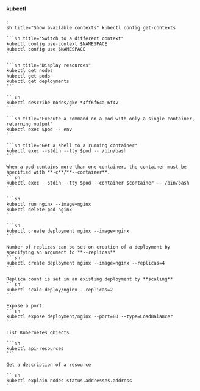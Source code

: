 #### kubectl
:   
    ```sh title="Show available contexts"
    kubectl config get-contexts
    ```

    ```sh title="Switch to a different context"
    kubectl config use-context $NAMESPACE
    kubectl config use $NAMESPACE
    ```

    ```sh title="Display resources"
    kubectl get nodes
    kubectl get pods
    kubectl get deployments
    ```

    ```sh
    kubectl describe nodes/gke-*4ff6f64a-6f4v
    ```
    
    ```sh title="Execute a command on a pod with only a single container, returning output"
    kubectl exec $pod -- env
    ```

    ```sh title="Get a shell to a running container"
    kubectl exec --stdin --tty $pod -- /bin/bash
    ```

    When a pod contains more than one container, the container must be specified with **-c**/**--container**. 
    ```sh
    kubectl exec --stdin --tty $pod --container $container -- /bin/bash
    ```

    ```sh
    kubectl run nginx --image=nginx
    kubectl delete pod nginx
    ```

    ```sh
    kubectl create deployment nginx --image=nginx
    ```

    Number of replicas can be set on creation of a deployment by specifying an argument to **--replicas**
    ```sh
    kubectl create deployment nginx --image=nginx --replicas=4
    ```

    Replica count is set in an existing deployment by **scaling**
    ```sh
    kubectl scale deploy/nginx --replicas=2
    ```

    Expose a port
    ```sh
    kubectl expose deployment/nginx --port=80 --type=LoadBalancer
    ```

    List Kubernetes objects

    ```sh
    kubectl api-resources
    ```

    Get a description of a resource

    ```sh
    kubectl explain nodes.status.addresses.address
    ```


